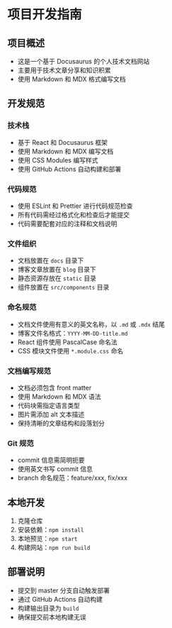 # 项目开发指南

## 项目概述
- 这是一个基于 Docusaurus 的个人技术文档网站
- 主要用于技术文章分享和知识积累
- 使用 Markdown 和 MDX 格式编写文档

## 开发规范

### 技术栈
- 基于 React 和 Docusaurus 框架
- 使用 Markdown 和 MDX 编写文档
- 使用 CSS Modules 编写样式
- 使用 GitHub Actions 自动构建和部署

### 代码规范
- 使用 ESLint 和 Prettier 进行代码规范检查
- 所有代码需经过格式化和检查后才能提交
- 代码需要配套对应的注释和文档说明

### 文件组织
- 文档放置在 `docs` 目录下
- 博客文章放置在 `blog` 目录下
- 静态资源存放在 `static` 目录
- 组件放置在 `src/components` 目录

### 命名规范
- 文档文件使用有意义的英文名称，以 `.md` 或 `.mdx` 结尾
- 博客文件名格式：`YYYY-MM-DD-title.md`
- React 组件使用 PascalCase 命名法
- CSS 模块文件使用 `*.module.css` 命名

### 文档编写规范
- 文档必须包含 front matter
- 使用 Markdown 和 MDX 语法
- 代码块需指定语言类型
- 图片需添加 alt 文本描述
- 保持清晰的文章结构和段落划分

### Git 规范
- commit 信息需简明扼要
- 使用英文书写 commit 信息
- branch 命名规范：feature/xxx, fix/xxx

## 本地开发
1. 克隆仓库
2. 安装依赖：`npm install`
3. 本地预览：`npm start`
4. 构建网站：`npm run build`

## 部署说明
- 提交到 master 分支自动触发部署
- 通过 GitHub Actions 自动构建
- 构建输出目录为 `build`
- 确保提交前本地构建无误

